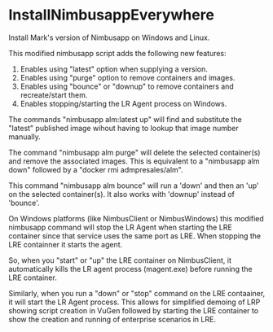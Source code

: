 # InstallNimbusappEverywhere
Install Mark's version of Nimbusapp on Windows and Linux.

This modified nimbusapp script adds the following new features:
1. Enables using "latest" option when supplying a version.
2. Enables using "purge" option to remove containers and images.
3. Enables using "bounce" or "downup" to remove containers and recreate/start them.
4. Enables stopping/starting the LR Agent process on Windows.

The commands "nimbusapp alm:latest up" will find and substitute the "latest"
published image wihout having to lookup that image number manually.

The command "nimbusapp alm purge" will delete the selected
container(s) and remove the associated images. This is equivalent
to a "nimbusapp alm down" followed by a "docker rmi admpresales/alm".

This command "nimbusapp alm bounce" will run a 'down' and then an 'up'
on the selected container(s). It also works with 'downup' instead of 'bounce'.

On Windows platforms (like NimbusClient or NimbusWindows) this modified
nimbusapp command will stop the LR Agent when starting the LRE container
since that service uses the same port as LRE. When stopping the LRE containner
it starts the agent.

So, when you "start" or "up" the LRE container on NimbusClient, it
automatically kills the LR agent process (magent.exe) before running
the LRE container.

Similarly, when you run a "down" or "stop" command on the LRE contaainer, it 
will start the LR Agent process. This allows for simplified demoing of LRP
showing script creation in VuGen followed by starting the LRE container to show
the creation and running of enterprise scenarios in LRE.
